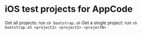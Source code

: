 # iOS test projects for AppCode

Get all projects: run ```sh bootstrap.sh```
Get a single project: run ```sh bootstrap.sh <project1> <project2> <projectN>```
